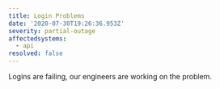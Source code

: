 ```yaml
---
title: Login Problems
date: '2020-07-30T19:26:36.953Z'
severity: partial-outage
affectedsystems:
  - api
resolved: false
---
```

Logins are failing, our engineers are working on the problem.

<!--- language code: en -->
